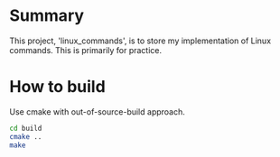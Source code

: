 # Summary

This project, 'linux_commands', is to store my implementation of Linux
commands. This is primarily for practice.




# How to build

Use cmake with out-of-source-build approach.

```sh
cd build
cmake ..
make
```
